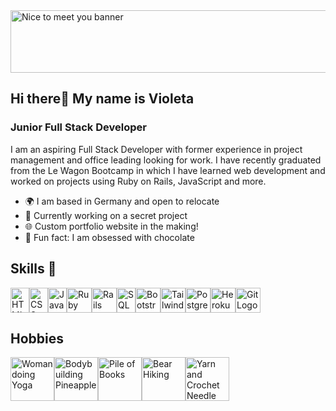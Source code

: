<img src="https://github.com/user-attachments/assets/6db45907-516d-4ecf-9612-5311427c3f07" alt="Nice to meet you banner" width="700" height="100">

## Hi there👋 My name is Violeta
### Junior Full Stack Developer

I am an aspiring Full Stack Developer with former experience in project management and office leading looking for work. I have recently graduated from the Le Wagon Bootcamp in which I have learned web development and worked on projects using Ruby on Rails, JavaScript and more. 

- 🌍 I am based in Germany and open to relocate
- 📝 Currently working on a secret project
- 🌐 Custom portfolio website in the making!
- 🍫 Fun fact: I am obsessed with chocolate

## Skills 💪
<div style="display: flex; flex-wrap: wrap;">
    <img src="https://github.com/user-attachments/assets/846e5eec-c6d4-4e53-8c71-911a2a8a053d" alt="HTML Logo" width="30" height="40">
    <img src="https://github.com/user-attachments/assets/e80e5848-f5ae-4611-ace7-fac94ab6a510" alt="CSS Logo" width="30" height="40">
    <img src="https://github.com/user-attachments/assets/c050ad68-f4cd-481e-9444-ff4978b3b92b" alt="JavaScript Logo" width="30" height="40">
    <img src="https://github.com/user-attachments/assets/71b97a2c-596b-4e19-a595-590dcf6ccf9b" alt="Ruby Logo" width="40" height="40">
    <img src="https://github.com/user-attachments/assets/d5a92248-08b1-4eb2-ad47-ea6e85efd538" alt="Rails Logo" width="40" height="40">
    <img src="https://github.com/user-attachments/assets/5300871a-0f8b-453f-b715-eb10c9a5eff4" alt="SQL Logo" width="30" height="40">
    <img src="https://github.com/user-attachments/assets/31f14624-65ac-4c18-9b55-2e20151f6266" alt="Bootstrap Logo" width="40" height="40">
    <img src="https://github.com/user-attachments/assets/8d5e3f06-2864-477c-9d31-dcb5b795a6e0" alt="Tailwind Logo" width="40" height="40">
    <img src="https://github.com/user-attachments/assets/83972229-b3ac-4b4b-abc8-3bab75f359e0" alt="PostgreSQL Logo" width="40" height="40">
    <img src="https://github.com/user-attachments/assets/d611c69a-1166-4532-bd5c-36f2656b6198" alt="Heroku Logo" width="40" height="40">
      <img src="https://github.com/user-attachments/assets/5b5cac7c-4178-4f04-a34a-854b91b7f2e9" alt="Git Logo" width="40" height="40">
</div>

## Hobbies 
<div style="display: flex; flex-wrap: wrap;">
    <img src="https://github.com/user-attachments/assets/a33eb146-3d48-4dc4-bdf8-d5ed7e2d5545" alt="Woman doing Yoga" width="70" height="70">
    <img src="https://github.com/user-attachments/assets/4dfb7949-103f-4f83-b5d2-82519b497008" alt="Bodybuilding Pineapple" width="70" height="70">
    <img src="https://github.com/user-attachments/assets/13ca938b-e679-4efb-b70e-0f8eebd1387c" alt="Pile of Books" width="70" height="70">
    <img src="https://github.com/user-attachments/assets/a6123bd1-e2d8-432b-80b5-22207dfdb461" alt="Bear Hiking" width="70" height="70">
    <img src="https://github.com/user-attachments/assets/a49862d6-2a8a-44a5-86e6-2dbb4bd6043a" alt="Yarn and Crochet Needle" width="70" height="70">
</div>

